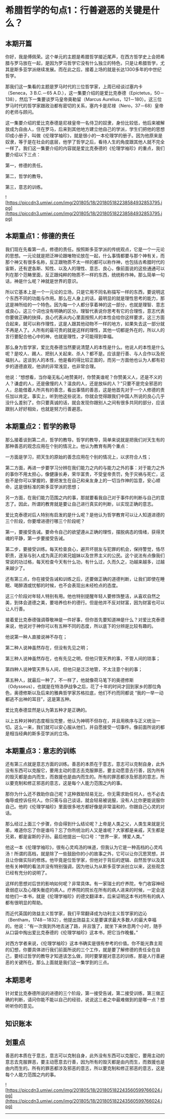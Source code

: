 # 希腊哲学的句点1：行善避恶的关键是什么？

## 本期开篇

你好，我是傅佩荣。这个单元的主题是希腊哲学接近尾声，在西方哲学史上会把希腊与罗马放在一起，是因为罗马哲学它没有什么独立的特色，只是让希腊哲学，尤其是斯多亚学派继续发展。而在此之后，接着上场的就是长达1300多年的中世纪哲学。

那我们这一集看的主题是罗马时代的三位哲学家，上周已经谈过塞内卡（Seneca，3 B.C.－65 A.D.），这一集要介绍的是爱比克泰德（Epictetus，50－138），然后下一集要谈罗马皇帝奥勒留（Marcus Aurelius，121－180）。这三位罗马时代的哲学家跟政治都有密切的关系，塞内卡是尼禄（Nero，37－68）皇帝的老师与顾问。

这一集要介绍的爱比克泰德是尼禄皇帝一名侍卫的奴隶，身份比较低，他后来被解放成为自由人，住在罗马，后来到其他地方建立他自己的学派，学生们把他的思想印成小册子，叫做《伦理学袖珍》，就是很小的一本伦理学的册子。因为他原来是奴隶，等于是在社会的底层，他学了哲学之后，看待人生的角度跟其他人就不完全一样了。我们这一集要介绍的内容就是爱比克泰德的《伦理学袖珍》的重点，我们要介绍以下三点：

第一，修德的责任。

第二，哲学的教导。

第三，意志的训练。

![https://piccdn3.umiwi.com/img/201805/18/201805182238584932853795.jpg](https://piccdn3.umiwi.com/img/201805/18/201805182238584932853795.jpg)

## 本期重点1：修德的责任

我们现在先看第一点，修德的责任。按照斯多亚学派的传统观点，它是一个一元论的思想。一元论就是把泛神论跟唯物论放在一起，什么事情都要与那个神有关，而那个神又有很多名称，反正跟物质不太一样的都可以称作神，也包括古希腊时代的宙斯，还有逻各斯、知性、以及人的理性、意志、良心，像前面说的这些通通可以列在那个范畴里面，反正跟纯粹的物质不一样的东西，统统称作神。那么简单一句话，神是什么呢？神就是世界的意识。

所以它基本上是一个一元论的立场，只是它用不同名称描写一样的东西，要说明这个东西不同的功能与作用。那么在人身上的话，最明显的就是理性思考的能力，那这是神所给的一个特色。因为每一个人都分享着神的这一部分，也就是理智、意志或良心，这三个词也没有明确的区分。理智代表说你思考有它的合理性，意志代表你要做正确的抉择，良心代表从内心里面按照人的本性会给你这样要求，这三方面合起来，就可以称作理性，这是人跟其他动物不一样的地方，如果失去这一部分就不再是人了。人所有的最可贵的就是这样的理性，其他一切都是外在的，所以人的言行要配合他心中的神，也就是理性，才可能得到幸福。

那么身为哲学家，爱比克泰德当然要说清楚人的本性是什么。他说人的本性是什么呢？是咬人、踢人、把别人关起来、杀人？都不是。应该是行善、与人合作以及祝福别人。这谈到人的本性，他是看的得比较正面的，而另一方面他也认为人都有初步的道德直观，他讲的非常浅显，也非常合理。

他说：“想想看，当你毫无私心地赞美时，你赞美谁呢？你赞美义人，还是不义的人？谦虚的人，还是傲慢的人？温良的人，还是放纵的人？”只要不是完全邪恶的人，总能借着人所共有的善念，看出事情的善恶，这是他首先对于一个人修德的责任加以肯定。事实上，听到他这些说法，你就会觉得跟我们中国人所说的良心几乎没什么差别了。你只要真诚的话，就会发现你跟别人之间有很多共同的部分，应该跟别人好好相处，也就是努力行善避恶。

## 本期重点2：哲学的教导

那么接着谈到第二点，哲学的教导。哲学的教导，简单来说就是把我们对天生有的那种善恶的观念应用在个别的情况上。他认为教育有两个重点：

一方面是学习，把天生的原始的善念应用在个别的情况上，以求符合人性；

第二方面，再进一步要学习分辨在我们能力之内的与能力之外的事：对于能力之外的事你不用太担心，像健康长寿，荣华富贵，不受皇帝责罚，免于灾祸与死亡，这些不是你可以掌握的，要把发生在自己和亲友身上的一切当作神的旨意，安心顺命，这是很标准的斯多亚学派的思想；

另一方面，在我们能力范围之内的事，那就要看我自己对于事件的判断与自己的意志了。因此，所谓的教育就是要让自己进行真实的判断，以实现正确的意志。

爱比克泰德对后人特别有启发的是什么呢？是他认为哲学教育可以让人知道进德的三个阶段，你要增进德行哪三个阶段呢？

第一，要接受告诫。要命令自己的欲望遵从正确的理性，摆脱病态的情绪，获得灵魂的平静，第一步要接受告诫。

第二步，要接受训练。每天检查良心，避开坏朋友与犯罪的机会，保持警觉，恪尽职责，逐渐与别人成为真正的弟兄姐妹以及世界主义的公民。这个说法有点像我们常说的功过格，每天检查今天有什么功，有什么过，久而久之，功越来越多，过越来越少了。

还有第三点，你在接受告诫和训练之后，还要做正确的道德判断，让我们即使在睡眠、喝醉酒或忧郁的时候，也不会表现出未经检点的态度。

这三个阶段对年轻人特别有用。他也特别提醒年轻人要修饰整洁，从喜欢自然之美，到体会道德之美，要培养俭朴的德行。但是他并不反对财富，因为财富也可以让人行善。

接着爱比克泰德强调尊敬神是一件好事，但你首先要知道神是什么？对爱比克泰德来说，他说对于神你可以有五种不同的态度，所以底下的分辨是比较有趣的。

他说第一种人直接说神不存在；

第二种人说神虽然存在，但没有先见之明；

第三种人说神虽然存在，也有先见之明，但他只管天界的事，不管人间的琐事；

第四种人说神管天界与人间，但他只是泛泛地管，不太注意个别的事；

第五种人，就最后一种了，不一样了，他就像荷马笔下的奥德修斯（Odysseus），也就是在特洛伊战争之后，花了十年的时间才回到家乡的那位角色，奥德修斯以及后来的雅典哲学家苏格拉底，他们不约而同都说 “我的一举一动都逃不出神的耳目”，这是第五种。

爱比克泰德显然是认为第五种才是正确的。

以上五种对神的态度相当完整，他认为神明不但存在，并且用秩序与正义统治一切。这么一来，我们就可以安心服从他们，并自愿接受一切事件。像前面所说的都是相当经典的斯多亚学派的立场。

## 本期重点3：意志的训练

还有第三点就是意志方面的训练。善恶的本质在于意志，意志可以克制自身，此外没有东西可以克服它，要用主动的意志去克服罪恶，要主动愿意去行善，因为所有的毁灭都是由内而生，而救援也是由内而生的。所有的罪恶都涉及邪恶的意志，所以要克制和修正邪恶的意志，这是每个人能力范围之内的事。

那你为什么还不救助你自己呢？这种救助轻易无比，你无需求助任何人，也不必去侮辱或控诉任何人。你只需与自己谈话，就会轻易被说服，没有人比你更能说服你自己。他的《伦理学袖珍》里面很多地方都好像是非常温和的，你跟自己心灵的对话。

那么经过上面三个步骤，你会得到什么结论呢？上帝是人类之父，人类生来就是兄弟，难道你忘了你是谁吗？忘了你所统治的人又是谁呢？大家都是亲戚，天生都是兄弟，都是宙斯的子孙。最后他提出一句口号：“世界一家，博爱人类。”

他这一本《伦理学袖珍》，很有心灵鸡汤的味道，但我认为它是一种高档的心灵鸡汤！所谓的高档，就是除了一些鼓励你的小的故事之外，它可以让你沉思冥想，并且让你做实际的修炼。他毕竟是位哲学家，但他对于背后的逻辑、自然哲学以及其他有关神明的看法并没有特别强调，因为他认为从斯多亚学派创立以来，这些观念已经有充分的说明了。

这样的思想对后世的影响如何呢？非常具体。有一家瑞士的疗养院，专门收容神经衰弱症以及心理失衡症的病人。疗养院的院长在所有的病人进来的时候，一定会送给他们一本书，就是《伦理学袖珍》的德文翻译本，后来证明这本书对所有的病人都有很明显的帮助。

而近代英国的效益主义哲学家，我们平常翻译成为功利主义哲学家的边沁（Bentham，1748－1832），他提出效益主义是要谋求最大多数人的最大幸福的。他说：“有一次我到外地去迷了路，并且饿了，就坐下来休息两个小时，随手从口袋中掏出爱比克泰德的《伦理学袖珍》这本书，把它当作晚餐。”

对西方学者来说，《伦理学袖珍》这本书确实是很有参考的价值。你不能光靠主观的幻想，你要具体进行我们前面所说的三个工作，就是要了解修德的责任全在自己，要经过哲学的教导才知道该怎么做，同时要掌握对意志的训练，那是人行善避恶的关键所在。那么上面就是我们这一集学到的三点。

## 本期思考

针对爱比克泰德所说的进德的三个阶段，第一接受告诫，第二接受训练，第三做正确的判断，请问你能不能以自己的经验，说说这三者之中最难做到的是哪一点？想听听你的意见。

## 知识账本

## 划重点

善恶的本质在于意志，意志可以克制自身，此外没有东西可以克服它，要用主动的意志去克服罪恶，要主动愿意去行善，因为所有的毁灭都是由内而生，而救援也是由内而生的。所有的罪恶都涉及邪恶的意志，所以要克制和修正邪恶的意志，这是每个人能力范围之内的事。

![https://piccdn3.umiwi.com/img/201805/18/201805182243560599766024.jpg](https://piccdn3.umiwi.com/img/201805/18/201805182243560599766024.jpg)

---
